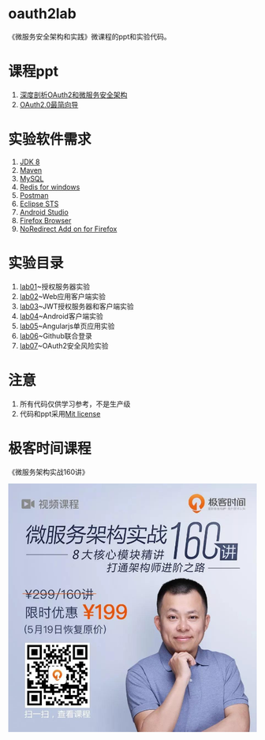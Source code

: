 oauth2lab
======

《微服务安全架构和实践》微课程的ppt和实验代码。

# 课程ppt
1. [深度剖析OAuth2和微服务安全架构](ppt/深度剖析OAuth2和微服务安全架构.pdf)
2. [OAuth2.0最简向导](ppt/OAuth2.0最简向导.pdf)

# 实验软件需求
1. [JDK 8](http://www.oracle.com/technetwork/java/javase/downloads/jdk8-downloads-2133151.html)
2. [Maven](https://maven.apache.org/download.cgi)
3. [MySQL](https://dev.mysql.com/downloads/)
4. [Redis for windows](https://github.com/MicrosoftArchive/redis/releases)
5. [Postman](https://www.getpostman.com/)
6. [Eclipse STS](https://spring.io/tools)
7. [Android Studio](https://developer.android.com/studio/index.html)
8. [Firefox Browser](http://rj.baidu.com/soft/detail/10365.html)
9. [NoRedirect Add on for Firefox](https://addons.mozilla.org/en-US/firefox/addon/noredirect/)

# 实验目录
1. [lab01](lab01)~授权服务器实验
2. [lab02](lab02)~Web应用客户端实验
3. [lab03](lab03)~JWT授权服务器和客户端实验
4. [lab04](lab04)~Android客户端实验
5. [lab05](lab05)~Angularjs单页应用实验
6. [lab06](lab06)~Github联合登录
7. [lab07](lab07)~OAuth2安全风险实验

# 注意
1. 所有代码仅供学习参考，不是生产级
2. 代码和ppt采用[Mit license](LICENSE)

# 极客时间课程

《微服务架构实战160讲》

<img src="image/course_ad.jpg" alt="drawing" style="width: 480;"/>


